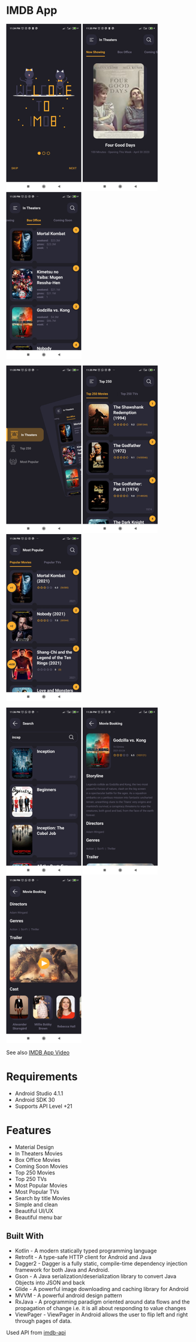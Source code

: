 # IMDB App
<p float="left">
  <img src="images/1.jpg" width="200">
  <img src="images/3.jpg" width="200">
  <img src="images/4.jpg" width="200">
</p>
<p float="left">
  <img src="images/5.jpg" width="200">
  <img src="images/6.jpg" width="200">
  <img src="images/7.jpg" width="200">
</p>
<p float="left">
  <img src="images/8.jpg" width="200">
  <img src="images/9.jpg" width="200">
  <img src="images/10.jpg" width="200">
</p>
  
  See also [IMDB App Video](https://youtu.be/agl2U7ui0FE)

# Requirements
- Android Studio 4.1.1
- Android SDK 30
- Supports API Level +21

# Features
 - Material Design
 - In Theaters Movies
 - Box Office Movies
 - Coming Soon Movies
 - Top 250 Movies 
 - Top 250 TVs 
 - Most Popular Movies 
 - Most Popular TVs 
 - Search by title Movies 
 - Simple and clean
 - Beautiful UI/UX
 - Beautiful menu bar

## Built With

* Kotlin - A modern statically typed programming language
* Retrofit - A type-safe HTTP client for Android and Java
* Dagger2 - Dagger is a fully static, compile-time dependency injection framework for both Java and Android. 
* Gson - A Java serialization/deserialization library to convert Java Objects into JSON and back
* Glide - A powerful image downloading and caching library for Android
* MVVM - A powerful android design pattern
* RxJava - A programming paradigm oriented around data flows and the propagation of change i.e. it is all about responding to value changes
* ViewPager - ViewPager in Android allows the user to flip left and right through pages of data.

Used API from [imdb-api](https://imdb-api.com/)
